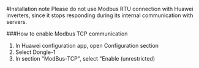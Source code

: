 #Installation note
Please do not use Modbus RTU connection with Huawei inverters, since it stops responding during its internal communication with servers.

###How to enable Modbus TCP communication
1. In Huawei configuration app, open Configuration section
2. Select Dongle-1
3. In section "ModBus-TCP", select "Enable (unrestricted)
